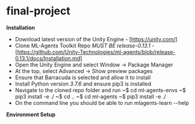 # final-project

**Installation**

- Download latest version of the Unity Engine - [https://unity.com/]
- Clone ML-Agents Toolkit Repo *MUST BE release-0.13.1* - [https://github.com/Unity-Technologies/ml-agents/blob/release-0.13.1/docs/Installation.md]
- Open the Unity Engine and select Window -> Package Manager
- At the top, select Advanced -> Show preview packages
- Ensure that Barracuda is selected and allow it to install
- Install Python version *3.7.6* and ensure pip3 is installed
- Navigate to the cloned repo folder and run
~$ cd ml-agents-envs
~$ pip3 install -e ./
~$ cd ..
~$ cd ml-agents
~$ pip3 install -e ./
- On the command line you should be able to run mlagents-learn --help

**Environment Setup**
